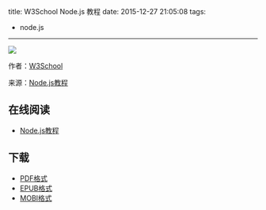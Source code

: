 title: W3School Node.js 教程
date: 2015-12-27 21:05:08
tags:
  - node.js
---

![](https://ek8whxe.cloudimg.io/s/width/226/https://www.gitbook.com/cover/book/wizardforcel/w3school-nodejs.jpg?build=1450253796819&v=12.0.2)

作者：[W3School](http://www.w3cschool.cc)

来源：[Node.js教程](http://www.w3cschool.cc/nodejs/nodejs-tutorial.html)

<!--more-->

## 在线阅读 ##

* [Node.js教程](https://www.gitbook.com/book/wizardforcel/w3school-nodejs/details)

## 下载 ##

* [PDF格式](https://www.gitbook.com/download/pdf/book/wizardforcel/w3school-nodejs)
* [EPUB格式](https://www.gitbook.com/download/epub/book/wizardforcel/w3school-nodejs)
* [MOBI格式](https://www.gitbook.com/download/mobi/book/wizardforcel/w3school-nodejs)